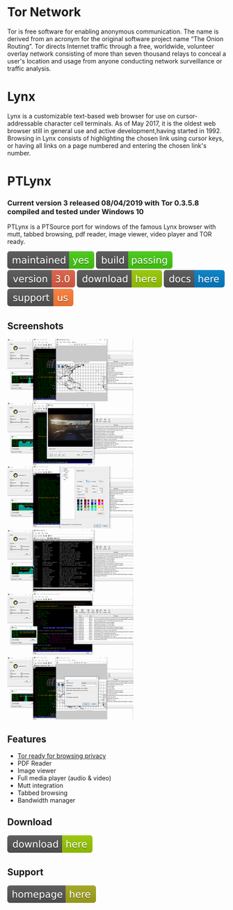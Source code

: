 # Tor Network

Tor is free software for enabling anonymous communication. The name is derived from an acronym for the original software project name “The Onion Routing”. Tor directs Internet traffic through a free, worldwide, volunteer overlay network consisting of more than seven thousand relays to conceal a user's location and usage from anyone conducting network surveillance or traffic analysis.

# Lynx

Lynx is a customizable text-based web browser for use on cursor-addressable character cell terminals. As of May 2017, it is the oldest web browser still in general use and active development,having started in 1992. Browsing in Lynx consists of highlighting the chosen link using cursor keys, or having all links on a page numbered and entering the chosen link's number.

# PTLynx
### Current version 3 released 08/04/2019 with Tor 0.3.5.8 compiled and tested under Windows 10

PTLynx is a PTSource port for windows of the famous Lynx browser with mutt, tabbed browsing, pdf reader, image viewer, video player and TOR ready.

[![Maintenance](/images/2017.svg)]() [![Travis](/images/rust.svg)]()  [![You can download here.](/images/version-3.0-red.svg)](https://dl.orangedox.com/zNmttApGqm9lzSNKsb?dl=1)  [![You can download here.](/images/download-here-green.svg)](https://dl.orangedox.com/zNmttApGqm9lzSNKsb?dl=1) [![Help here.](/images/docs-here-blue.svg)](https://wiki.ptsource.eu/) [![Donate here.](/images/donate.svg)](https://www.paypal.com/cgi-bin/webscr?cmd=_s-xclick&hosted_button_id=D3EH7N735BVVW)

## Screenshots

![PTLynx](https://raw.githubusercontent.com/ptsource/PTLynx/master/images/01.PNG)![PTLynx](https://raw.githubusercontent.com/ptsource/PTLynx/master/images/02.PNG)![PTLynx](https://raw.githubusercontent.com/ptsource/PTLynx/master/images/03.PNG)
![PTLynx](https://raw.githubusercontent.com/ptsource/PTLynx/master/images/04.PNG)![PTLynx](https://raw.githubusercontent.com/ptsource/PTLynx/master/images/05.PNG)![PTLynx](https://raw.githubusercontent.com/ptsource/PTLynx/master/images/06.PNG)

## Features 

* [Tor ready for browsing privacy](https://www.torproject.org/)
* PDF Reader
* Image viewer
* Full media player (audio & video)
* Mutt integration
* Tabbed browsing
* Bandwidth manager


## Download

[![You can download here.](/images/download-here-green.svg)](https://dl.orangedox.com/zNmttApGqm9lzSNKsb?dl=1)

## Support

[![Visit homepage.](/images/homepage-here-yellowgreen.svg)](https://www.ptsource.eu/)
